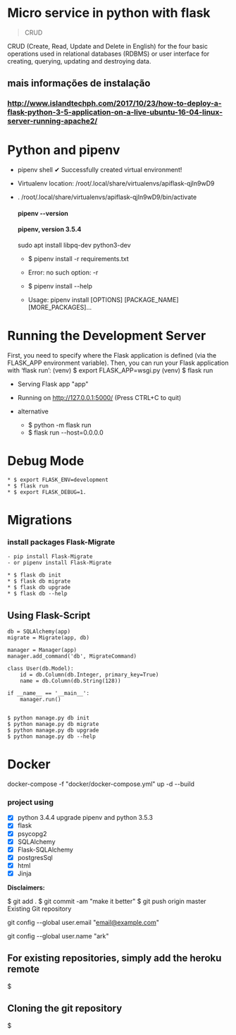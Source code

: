 # Micro service in python with flask



>CRUD

CRUD (Create, Read, Update and Delete in English) for the four basic operations used in relational databases (RDBMS) or user interface for creating, querying, updating and destroying data.

## mais informações de instalação 

### http://www.islandtechph.com/2017/10/23/how-to-deploy-a-flask-python-3-5-application-on-a-live-ubuntu-16-04-linux-server-running-apache2/

# Python and pipenv
- pipenv shell
✔ Successfully created virtual environment! 
- Virtualenv location: /root/.local/share/virtualenvs/apiflask-qjIn9wD9
- . /root/.local/share/virtualenvs/apiflask-qjIn9wD9/bin/activate

    #### pipenv --version
    #### pipenv, version 3.5.4

     sudo apt install libpq-dev python3-dev

    - $ pipenv install -r requirements.txt 
    - Error: no such option: -r

    - $ pipenv install --help
    - Usage: pipenv install [OPTIONS] [PACKAGE_NAME] [MORE_PACKAGES]...

# Running the Development Server

First, you need to specify where the Flask application is defined (via the FLASK_APP environment variable). Then, you can run your Flask application with ‘flask run’:
(venv) $ export FLASK_APP=wsgi.py
(venv) $ flask run
* Serving Flask app "app"
* Running on http://127.0.0.1:5000/ (Press CTRL+C to quit)
* alternative  

    * $ python -m flask run
    * $ flask run --host=0.0.0.0

# Debug Mode
    * $ export FLASK_ENV=development
    * $ flask run
    * $ export FLASK_DEBUG=1.

# Migrations 
### install packages Flask-Migrate
    - pip install Flask-Migrate
    - or pipenv install Flask-Migrate

    * $ flask db init
    * $ flask db migrate 
    * $ flask db upgrade
    * $ flask db --help

## Using Flask-Script
>
    db = SQLAlchemy(app)
    migrate = Migrate(app, db)

    manager = Manager(app)
    manager.add_command('db', MigrateCommand)

    class User(db.Model):
        id = db.Column(db.Integer, primary_key=True)
        name = db.Column(db.String(128))

    if __name__ == '__main__':
        manager.run()


    $ python manage.py db init
    $ python manage.py db migrate
    $ python manage.py db upgrade
    $ python manage.py db --help


# Docker
docker-compose -f "docker/docker-compose.yml" up -d --build

### project using

- [x] python 3.4.4  upgrade pipenv and python 3.5.3
- [x] flask
- [x] psycopg2
- [x] SQLAlchemy
- [x] Flask-SQLAlchemy
- [x] postgresSql
- [x] html
- [x] Jinja

**Disclaimers:**

$ git add .
$ git commit -am "make it better"
$ git push origin master
Existing Git repository

git config --global user.email "email@example.com"

git config --global user.name "ark"


For existing repositories, simply add the heroku remote
-------------------------------------------------------
$ 



Cloning the git repository
--------------------------
$ 